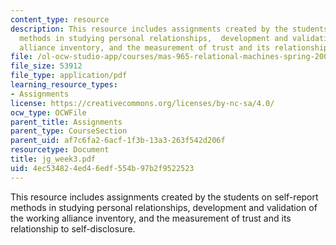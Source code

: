 ```yaml
---
content_type: resource
description: This resource includes assignments created by the students on self-report
  methods in studying personal relationships,  development and validation of the working
  alliance inventory, and the measurement of trust and its relationship to self-disclosure.
file: /ol-ocw-studio-app/courses/mas-965-relational-machines-spring-2005/4ec534824ed46edf554b97b2f9522523_jg_week3.pdf
file_size: 53912
file_type: application/pdf
learning_resource_types:
- Assignments
license: https://creativecommons.org/licenses/by-nc-sa/4.0/
ocw_type: OCWFile
parent_title: Assignments
parent_type: CourseSection
parent_uid: af7c6fa2-6acf-1f3b-13a3-263f542d206f
resourcetype: Document
title: jg_week3.pdf
uid: 4ec53482-4ed4-6edf-554b-97b2f9522523
---
```

This resource includes assignments created by the students on self-report methods in studying personal relationships,  development and validation of the working alliance inventory, and the measurement of trust and its relationship to self-disclosure.